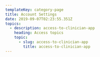 ```yaml
---
templateKey: category-page
title: Account Settings
date: 2019-09-07T02:23:55.351Z
topics:
  - description: access-to-clinician-app
    heading: Access topics
    topic:
      - slug: access-to-clinician-app
        title: access-to-clinician-app
---
```



